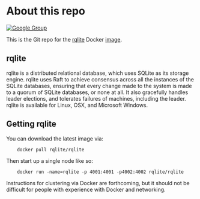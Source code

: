 # About this repo 
[![Google Group](https://img.shields.io/badge/Google%20Group--blue.svg)](https://groups.google.com/group/rqlite)

This is the Git repo for the [rqlite](https://github.com/rqlite/rqlite) Docker [image](https://hub.docker.com/r/rqlite/rqlite/).


## rqlite
rqlite is a distributed relational database, which uses SQLite as its storage engine. rqlite uses Raft to achieve consensus across all the instances of the SQLite databases, ensuring that every change made to the system is made to a quorum of SQLite databases, or none at all. It also gracefully handles leader elections, and tolerates failures of machines, including the leader. rqlite is available for Linux, OSX, and Microsoft Windows.

## Getting rqlite
You can download the latest image via:
```
    docker pull rqlite/rqlite
```
Then start up a single node like so:
```
    docker run -name=rqlite -p 4001:4001 -p4002:4002 rqlite/rqlite
```

Instructions for clustering via Docker are forthcoming, but it should not be difficult for people with experience with Docker and networking.

